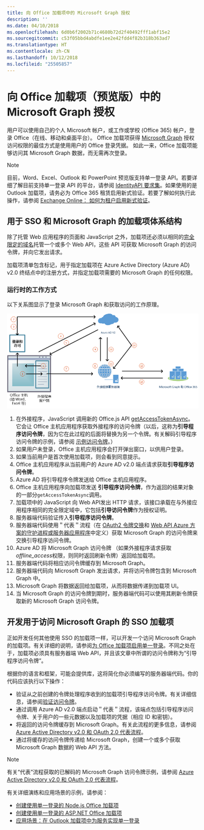 ```yaml
---
title: 向 Office 加载项中的 Microsoft Graph 授权
description: ''
ms.date: 04/10/2018
ms.openlocfilehash: 6d0b6f2002b71c4680b72d2f40492fff1abf15e2
ms.sourcegitcommit: c53f05bbd4abdfe1ee2e42fdd4f82b318b363ad7
ms.translationtype: HT
ms.contentlocale: zh-CN
ms.lasthandoff: 10/12/2018
ms.locfileid: "25505857"
---
```

# <a name="authorize-to-microsoft-graph-in-your-office-add-in-preview"></a>向 Office 加载项（预览版）中的 Microsoft Graph 授权

用户可以使用自己的个人 Microsoft 帐户，或工作或学校 (Office 365) 帐户，登录 Office（在线、移动和桌面平台）。 Office 加载项获得 [Microsoft Graph](https://developer.microsoft.com/graph/docs) 授权访问权限的最佳方式是使用用户的 Office 登录凭据。 如此一来，Office 加载项能够访问其 Microsoft Graph 数据，而无需再次登录。 

> [!NOTE]
> 目前，Word、Excel、Outlook 和 PowerPoint 预览版支持单一登录 API。若要详细了解目前支持单一登录 API 的平台，请参阅 [IdentityAPI 要求集](https://docs.microsoft.com/office/dev/add-ins/reference/requirement-sets/identity-api-requirement-sets?view=office-js)。如果使用的是 Outlook 加载项，请务必为 Office 365 租赁启用新式验证。若要了解如何执行此操作，请参阅 [Exchange Online： 如何为租户启用新式验证](https://social.technet.microsoft.com/wiki/contents/articles/32711.exchange-online-how-to-enable-your-tenant-for-modern-authentication.aspx)。

## <a name="add-in-architecture-for-sso-and-microsoft-graph"></a>用于 SSO 和 Microsoft Graph 的加载项体系结构

除了托管 Web 应用程序的页面和 JavaScript 之外，加载项还必须以相同的[完全限定的域名](https://docs.microsoft.com/windows/desktop/DNS/f-gly#_dns_fully_qualified_domain_name_fqdn__gly)托管一个或多个 Web API，这些 API 可获取 Microsoft Graph 的访问令牌，并向它发出请求。

加载项清单包含标记，用于指定加载项在 Azure Active Directory (Azure AD) v2.0 终结点中的注册方式，并指定加载项需要的 Microsoft Graph 的任何权限。

### <a name="how-it-works-at-runtime"></a>运行时的工作方式

以下关系图显示了登录 Microsoft Graph 和获取访问的工作原理。

![显示 SSO 过程关系图](../images/sso-access-to-microsoft-graph.png)

1. 在外接程序，JavaScript 调用新的 Office.js API [getAccessTokenAsync](https://docs.microsoft.com/office/dev/add-ins/develop/sso-in-office-add-ins#sso-api-reference)。它会让 Office 主机应用程序获取外接程序的访问令牌（以后，这称为**引导程序访问令牌**，因为它在此过程的后面将替换为另一个令牌。有关解码引导程序访问令牌的示例，请参阅 [示例访问令牌](sso-in-office-add-ins.md#example-access-token)。）
1. 如果用户未登录，Office 主机应用程序会打开弹出窗口，以供用户登录。
1. 如果当前用户是首次使用加载项，则会看到同意提示。
1. Office 主机应用程序从当前用户的 Azure AD v2.0 端点请求获取**引导程序访问令牌**。
1. Azure AD 将引导程序令牌发送给 Office 主机应用程序。
1. Office 主机应用程序向加载项发送 **引导程序访问令牌**，作为返回的结果对象的一部分`getAccessTokenAsync`调用。
1. 加载项中的 JavaScript 向 Web API发出 HTTP 请求，该接口承载在与外接应用程序相同的完全限定域中，它包括**引导访问令牌**作为授权证明。  
1. 服务器端代码验证传入**引导程序访问令牌**。
1. 服务器端代码使用＂代表＂流程（在 [OAuth2 令牌交换](https://tools.ietf.org/html/draft-ietf-oauth-token-exchange-02)和 [ Web API Azure 方案的守护进程或服务器应用程序](https://docs.microsoft.com/azure/active-directory/develop/active-directory-authentication-scenarios#daemon-or-server-application-to-web-api)中定义）获取 Microsoft Graph 的访问令牌来交换引导程序访问令牌。
1. Azure AD 将 Microsoft Graph 访问令牌 （如果外接程序请求获取 *offline_access*权限，则同时返回刷新令牌）返回给加载项。
1. 服务器端代码将相应访问令牌缓存到 Microsoft Graph。
1. 服务器端代码向 Microsoft Graph 发出请求，并将访问令牌包含到 Microsoft Graph 中。
1. Microsoft Graph 将数据返回给加载项，从而将数据传递到加载项 UI。
1. 当 Microsoft Graph 的访问令牌到期时，服务器端代码可以使用其刷新令牌获取新的 Microsoft Graph 访问令牌。

## <a name="develop-an-sso-add-in-that-accesses-microsoft-graph"></a>开发用于访问 Microsoft Graph 的 SSO 加载项

正如开发任何其他使用 SSO 的加载项一样，可以开发一个访问 Microsoft Graph 的加载项。有关详细的说明，请参阅[为 Office 加载项启用单一登录](https://docs.microsoft.com/office/dev/add-ins/develop/sso-in-office-add-ins)。不同之处在于，加载项必须具有服务器端 Web API，并且该文章中所谓的访问令牌称为“引导程序访问令牌”。 

根据你的语言和框架，可能会提供库，这将简化你必须编写的服务器端代码。你的代码应该执行以下操作：

* 验证从之前创建的令牌处理程序收到的加载项引导程序访问令牌。有关详细信息，请参阅[验证访问令牌](sso-in-office-add-ins.md#validate-the-access-token)。 
* 通过调用 Azure AD v2.0 端点启动＂代表＂流程，该端点包括引导程序访问令牌、关于用户的一些元数据以及加载项的凭据（相应 ID 和密钥）。
* 将返回的访问令牌缓存到 Microsoft Graph。有关此流程的更多信息，请参阅 [Azure Active Directory v2.0 和 OAuth 2.0 代表流程](https://docs.microsoft.com/azure/active-directory/develop/active-directory-v2-protocols-oauth-on-behalf-of)。
* 通过将缓存的访问令牌传递给 Microsoft Graph，创建一个或多个获取 Microsoft Graph 数据的 Web API 方法。

> [!NOTE]
> 有关“代表”流程获取的已解码的 Microsoft Graph 访问令牌示例，请参阅 [Azure Active Directory v2.0 和 OAuth 2.0 代表流程](https://docs.microsoft.com/azure/active-directory/develop/active-directory-v2-protocols-oauth-on-behalf-of)。

有关详细演练和应用场景的示例，请参阅：

* [创建使用单一登录的 Node.js Office 加载项](create-sso-office-add-ins-nodejs.md)
* [创建使用单一登录的 ASP.NET Office 加载项](create-sso-office-add-ins-aspnet.md)
* [应用场景：在 Outlook 加载项中为服务实现单一登录](https://docs.microsoft.com/outlook/add-ins/implement-sso-in-outlook-add-in)



